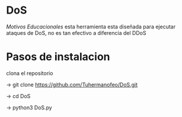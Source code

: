# DoS
*Motivos Educacionales*
esta herramienta esta diseñada para ejecutar ataques de DoS, no es tan efectivo a diferencia del DDoS
# Pasos de instalacion
clona el repositorio

-> git clone https://github.com/Tuhermanofeo/DoS.git

-> cd DoS

-> python3 DoS.py

